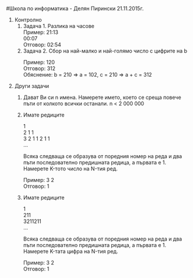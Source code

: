 #Школа по информатика - Делян Пирински 21.11.2015г.
1. Контролно
   1. Задача 1. Разлика на часове <br>
   Пример:  21:13 <br>
            00:07 <br>
   Отговор: 02:54 <br>
   2. Задача 2. Сбор на най-малко и най-голямо число с цифрите на b <br>
      <p>
      Пример:  120 <br>
      Отговор: 312 <br>
      Обяснение: b = 210 => a = 102, c = 210 => a + c = 312
      </p>
2. Други задачи
   1. Дават Ви си n имена. Намерете името, което се среща повече пъти от колкото всички останали. n < 2 000 000
   2. Имате редиците <br>
      <p>
      1 <br>
      2 1 1 <br>
      3 2 1 1 2 1 1 <br>
      ... <br>
      </p>
      Всяка следваща се образува от поредния номер на реда и два пъти последователно предишната редица, а първата е 1.<br>
      Намерете K-тoто число на N-тия ред.<br>
      <p>
      Пример:  3 2<br>
      Отговор:   1<br>
      </p>
      
   3. Имате редиците<br>
      <p>
      1<br>
      211<br>
      3211211<br>
      ...<br>
      </p>
      Всяка следваща се образува от поредния номер на реда и два пъти последователно предишната редица, а първата е 1.<br>
      Намерете K-тaтa цифра на N-тия ред.<br>
      <p>
      Пример:  3 2<br>
      Отговор:   1<br>
      </p>
      
